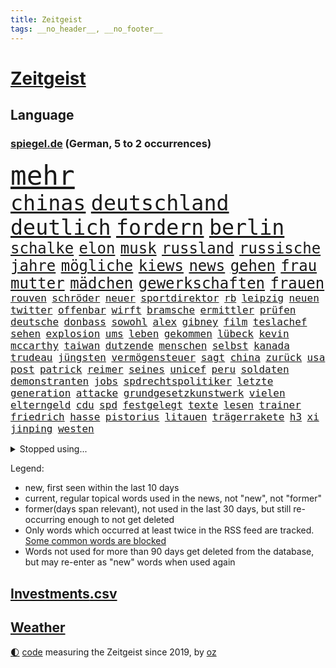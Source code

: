 ```yaml
---
title: Zeitgeist
tags: __no_header__, __no_footer__
---
```


# [Zeitgeist](https://oliz.io/zeitgeist/)

## Language

<h3><a href="https://www.spiegel.de" target="_blank">spiegel.de</a> (German, 5 to 2 occurrences)</h3>
<p style="font-family:monospace">
<span style="font-size:32pt"><a href="news_links.html#mehr" class="current">mehr</a></span>
<br>
<span style="font-size:25pt"><a href="news_links.html#chinas" class="current">chinas</a></span>
<span style="font-size:25pt"><a href="news_links.html#deutschland" class="current">deutschland</a></span>
<span style="font-size:25pt"><a href="news_links.html#deutlich" class="current">deutlich</a></span>
<span style="font-size:25pt"><a href="news_links.html#fordern" class="current">fordern</a></span>
<span style="font-size:25pt"><a href="news_links.html#berlin" class="current">berlin</a></span>
<br>
<span style="font-size:18pt"><a href="news_links.html#schalke" class="current">schalke</a></span>
<span style="font-size:18pt"><a href="news_links.html#elon" class="current">elon</a></span>
<span style="font-size:18pt"><a href="news_links.html#musk" class="current">musk</a></span>
<span style="font-size:18pt"><a href="news_links.html#russland" class="current">russland</a></span>
<span style="font-size:18pt"><a href="news_links.html#russische" class="current">russische</a></span>
<span style="font-size:18pt"><a href="news_links.html#jahre" class="current">jahre</a></span>
<span style="font-size:18pt"><a href="news_links.html#mögliche" class="current">mögliche</a></span>
<span style="font-size:18pt"><a href="news_links.html#kiews" class="current">kiews</a></span>
<span style="font-size:18pt"><a href="news_links.html#news" class="current">news</a></span>
<span style="font-size:18pt"><a href="news_links.html#gehen" class="current">gehen</a></span>
<span style="font-size:18pt"><a href="news_links.html#frau" class="current">frau</a></span>
<span style="font-size:18pt"><a href="news_links.html#mutter" class="current">mutter</a></span>
<span style="font-size:18pt"><a href="news_links.html#mädchen" class="current">mädchen</a></span>
<span style="font-size:18pt"><a href="news_links.html#gewerkschaften" class="current">gewerkschaften</a></span>
<span style="font-size:18pt"><a href="news_links.html#frauen" class="current">frauen</a></span>
<br>
<span style="font-size:12pt"><a href="news_links.html#rouven" class="new">rouven</a></span>
<span style="font-size:12pt"><a href="news_links.html#schröder" class="current">schröder</a></span>
<span style="font-size:12pt"><a href="news_links.html#neuer" class="current">neuer</a></span>
<span style="font-size:12pt"><a href="news_links.html#sportdirektor" class="current">sportdirektor</a></span>
<span style="font-size:12pt"><a href="news_links.html#rb" class="current">rb</a></span>
<span style="font-size:12pt"><a href="news_links.html#leipzig" class="current">leipzig</a></span>
<span style="font-size:12pt"><a href="news_links.html#neuen" class="current">neuen</a></span>
<span style="font-size:12pt"><a href="news_links.html#twitter" class="current">twitter</a></span>
<span style="font-size:12pt"><a href="news_links.html#offenbar" class="current">offenbar</a></span>
<span style="font-size:12pt"><a href="news_links.html#wirft" class="current">wirft</a></span>
<span style="font-size:12pt"><a href="news_links.html#bramsche" class="new">bramsche</a></span>
<span style="font-size:12pt"><a href="news_links.html#ermittler" class="current">ermittler</a></span>
<span style="font-size:12pt"><a href="news_links.html#prüfen" class="current">prüfen</a></span>
<span style="font-size:12pt"><a href="news_links.html#deutsche" class="current">deutsche</a></span>
<span style="font-size:12pt"><a href="news_links.html#donbass" class="current">donbass</a></span>
<span style="font-size:12pt"><a href="news_links.html#sowohl" class="current">sowohl</a></span>
<span style="font-size:12pt"><a href="news_links.html#alex" class="current">alex</a></span>
<span style="font-size:12pt"><a href="news_links.html#gibney" class="new">gibney</a></span>
<span style="font-size:12pt"><a href="news_links.html#film" class="current">film</a></span>
<span style="font-size:12pt"><a href="news_links.html#teslachef" class="current">teslachef</a></span>
<span style="font-size:12pt"><a href="news_links.html#sehen" class="current">sehen</a></span>
<span style="font-size:12pt"><a href="news_links.html#explosion" class="current">explosion</a></span>
<span style="font-size:12pt"><a href="news_links.html#ums" class="current">ums</a></span>
<span style="font-size:12pt"><a href="news_links.html#leben" class="current">leben</a></span>
<span style="font-size:12pt"><a href="news_links.html#gekommen" class="current">gekommen</a></span>
<span style="font-size:12pt"><a href="news_links.html#lübeck" class="new">lübeck</a></span>
<span style="font-size:12pt"><a href="news_links.html#kevin" class="current">kevin</a></span>
<span style="font-size:12pt"><a href="news_links.html#mccarthy" class="current">mccarthy</a></span>
<span style="font-size:12pt"><a href="news_links.html#taiwan" class="current">taiwan</a></span>
<span style="font-size:12pt"><a href="news_links.html#dutzende" class="current">dutzende</a></span>
<span style="font-size:12pt"><a href="news_links.html#menschen" class="current">menschen</a></span>
<span style="font-size:12pt"><a href="news_links.html#selbst" class="current">selbst</a></span>
<span style="font-size:12pt"><a href="news_links.html#kanada" class="current">kanada</a></span>
<span style="font-size:12pt"><a href="news_links.html#trudeau" class="current">trudeau</a></span>
<span style="font-size:12pt"><a href="news_links.html#jüngsten" class="current">jüngsten</a></span>
<span style="font-size:12pt"><a href="news_links.html#vermögensteuer" class="new">vermögensteuer</a></span>
<span style="font-size:12pt"><a href="news_links.html#sagt" class="current">sagt</a></span>
<span style="font-size:12pt"><a href="news_links.html#china" class="current">china</a></span>
<span style="font-size:12pt"><a href="news_links.html#zurück" class="current">zurück</a></span>
<span style="font-size:12pt"><a href="news_links.html#usa" class="current">usa</a></span>
<span style="font-size:12pt"><a href="news_links.html#post" class="current">post</a></span>
<span style="font-size:12pt"><a href="news_links.html#patrick" class="current">patrick</a></span>
<span style="font-size:12pt"><a href="news_links.html#reimer" class="new">reimer</a></span>
<span style="font-size:12pt"><a href="news_links.html#seines" class="current">seines</a></span>
<span style="font-size:12pt"><a href="news_links.html#unicef" class="current">unicef</a></span>
<span style="font-size:12pt"><a href="news_links.html#peru" class="current">peru</a></span>
<span style="font-size:12pt"><a href="news_links.html#soldaten" class="current">soldaten</a></span>
<span style="font-size:12pt"><a href="news_links.html#demonstranten" class="current">demonstranten</a></span>
<span style="font-size:12pt"><a href="news_links.html#jobs" class="current">jobs</a></span>
<span style="font-size:12pt"><a href="news_links.html#spdrechtspolitiker" class="new">spdrechtspolitiker</a></span>
<span style="font-size:12pt"><a href="news_links.html#letzte" class="current">letzte</a></span>
<span style="font-size:12pt"><a href="news_links.html#generation" class="current">generation</a></span>
<span style="font-size:12pt"><a href="news_links.html#attacke" class="current">attacke</a></span>
<span style="font-size:12pt"><a href="news_links.html#grundgesetzkunstwerk" class="new">grundgesetzkunstwerk</a></span>
<span style="font-size:12pt"><a href="news_links.html#vielen" class="current">vielen</a></span>
<span style="font-size:12pt"><a href="news_links.html#elterngeld" class="new">elterngeld</a></span>
<span style="font-size:12pt"><a href="news_links.html#cdu" class="current">cdu</a></span>
<span style="font-size:12pt"><a href="news_links.html#spd" class="current">spd</a></span>
<span style="font-size:12pt"><a href="news_links.html#festgelegt" class="new">festgelegt</a></span>
<span style="font-size:12pt"><a href="news_links.html#texte" class="current">texte</a></span>
<span style="font-size:12pt"><a href="news_links.html#lesen" class="current">lesen</a></span>
<span style="font-size:12pt"><a href="news_links.html#trainer" class="current">trainer</a></span>
<span style="font-size:12pt"><a href="news_links.html#friedrich" class="current">friedrich</a></span>
<span style="font-size:12pt"><a href="news_links.html#hasse" class="new">hasse</a></span>
<span style="font-size:12pt"><a href="news_links.html#pistorius" class="current">pistorius</a></span>
<span style="font-size:12pt"><a href="news_links.html#litauen" class="current">litauen</a></span>
<span style="font-size:12pt"><a href="news_links.html#trägerrakete" class="current">trägerrakete</a></span>
<span style="font-size:12pt"><a href="news_links.html#h3" class="new">h3</a></span>
<span style="font-size:12pt"><a href="news_links.html#xi" class="current">xi</a></span>
<span style="font-size:12pt"><a href="news_links.html#jinping" class="current">jinping</a></span>
<span style="font-size:12pt"><a href="news_links.html#westen" class="current">westen</a></span>
</p>
<details>
<summary>Stopped using...</summary>
<p class="former" style="font-size:12pt">
wahlkampf(867) arsenal(865) frankfurter(865) hinweisen(865) kabinett(864) maske(864) netzwerken(864) schlag(864) september(864) welle(864) zeugen(864) auftakt(863) brief(863) geeinigt(863) manchen(863) pressekonferenz(863) rest(863) ankunft(862) arm(862) depressionen(862) illegale(862) lockdown(862) nachwuchs(862) reduziert(862) sicherheitskräfte(862) ard(861) brauchte(861) briten(861) bundesamt(861) gegenseitig(861) juden(861) kurzfristig(861) queen(861) unternehmer(861) uspräsidenten(861) verlegt(861) versagt(861) vorliegt(861) weitet(861) behauptet(860) elfmeter(860) identifiziert(860) oberste(860) bitten(859) brutale(859) dfb(859) einiges(859) entlastet(859) erholung(859) unrecht(859) überwinden(859) 43(858) bundespolizei(858) freiheitsstrafe(858) guter(858) märchen(858) skandal(858) tötung(858) zuerst(858) angebot(857) hollywood(857) lebens(857) prominente(857) zahlung(857) übt(857) einstieg(856) europäischer(856) freilassung(856) theater(856) verstehen(856) aufgehoben(855) gelände(855) juli(855) quartal(855) schadet(855) schwanger(855) schwierigen(855) sächsischen(855) tschechien(855) virus(855) bolsonaro(854) einziehen(854) entscheidenden(854) jair(854) schauspielerin(854) weite(854) bestellt(853) coronabeschränkungen(853) gehandelt(853) schwester(853) vergangene(853) auskunft(852) ermittlern(852) radikale(852) spott(852) steigender(852) überprüft(852) aufruf(851) ausgeliefert(851) dürfe(851) halbfinale(851) schuss(851) zwischenzeitlich(851) beginnen(850) gering(850) großbritanniens(850) lernt(850) e(849) umsatz(849) gestritten(848) motiv(848) coach(847) tür(847) verbreiten(847) haaland(846) mitteln(846) tauchen(846) verspielt(846) auftritte(845) erkrankt(845) jüngere(845) nachgewiesen(845) spotify(845) erderwärmung(844) 28(843) spannungen(843) verfehlt(843) achten(842) gaben(842) gerechnet(842) spitzenreiter(842) affäre(840) erwischt(840) konsum(840) mangel(840) engpässe(839) holocaust(837) gesichert(836) s(836) varianten(836) ähnlich(836) brach(835) hoffnungen(835) amerikas(834) auseinandersetzung(834) folter(833) heutigen(833) parallelen(833) beweise(832) umgeht(832) vorgänger(832) kapitel(831) händler(830) kassieren(830) wendet(827) zeigten(827) stört(823) kongress(821) vorläufig(820) georg(817) elizabeth(815) einblicke(813) entbrannt(813) armen(811) billiger(788) heidelberg(770) gewinne(763) rasche(756) öffnet(746) skandale(721) hochschulen(712) konservative(698) happy(697) ermittlungsverfahren(687) unterschiedliche(684) unis(680) werte(665) willkommen(665) unfälle(642) videoaufnahmen(622) zusammenarbeiten(620) schwäche(614) open(611) kolumbien(607) adac(604) belastung(602) brannte(598) auswärtige(591) erobert(575) verstorben(572) technischen(571) konzerns(559) nicole(556) russischem(556) amoklauf(555) expertin(553) siebzigerjahren(553) jenseits(552) musks(552) befürwortet(547) parlaments(546) niklas(545) zügen(538) plante(537) gewohnt(532) liebsten(529) zeitungsbericht(528) überraschende(525) milch(523) fehlender(513) versetzt(511) übertragung(506) dokumentiert(505) gefeuert(502) konflikts(502) floyd(501) älteste(501) australiens(499) station(497) kurzer(494) arbeitslosen(488) gesundes(488) kälte(488) importieren(484) osteuropa(484) größtem(478) siegerin(470) härte(468) baldwin(467) netflixserie(459) geringer(454) auge(453) unserem(451) vatikan(451) promis(445) unogeneralsekretär(440) aussetzen(436) kretschmann(436) einziger(434) klappt(428) windräder(428) preissteigerungen(423) zuständig(421) transport(420) bat(419) einfaches(416) einrichtungen(414) audi(413) getreten(413) menschenrechtler(411) heikel(410) verpflichtung(410) vorbereiten(410) klärt(408) widersprechen(405) einbrecher(403) donezk(402) verkünden(402) geplatzt(400) sankt(397) ausgeschieden(394) militärisch(393) brandanschlag(392) euch(390) tempolimit(382) melnyk(378) ruhen(375) aufhören(373) abgeschnitten(372) infolge(370) versteckte(368) kylian(366) runter(365) zensur(365) zivilen(365) unwetter(364) spiegeltitelstory(358) dreharbeiten(357) gitter(356) leuten(356) flughafens(355) first(354) indischen(354) kelly(354) lücken(353) terror(349) wirtschaftsweise(349) fragwürdigen(348) instrumentalisiert(344) zügig(344) schmerzen(341) gefangenschaft(339) stromversorgung(338) 34(336) marathon(333) todes(333) zugegeben(330) modern(329) monarchie(327) natobeitritt(326) regie(326) gemeint(323) prominenter(323) einrichtung(322) windkraft(322) suchten(321) zentralrat(321) modernen(320) 55(319) abgabe(315) energiekonzerne(315) erlauben(315) talent(314) minimal(306) neuwahlen(305) vortag(305) kompensieren(304) lukas(302) abgetrieben(301) ferien(301) packenden(301) 24jährige(298) reguläre(297) benzema(295) gäbe(292) nachvollziehbar(292) blockierte(291) panzerlieferungen(288) wahre(287) konsequenz(286) alec(281) usamerikanischen(281) bedingung(278) konzerte(278) würdigt(278) 2026(277) unterlagen(276) eingesperrt(275) ungarische(275) schrecklich(274) abholzung(273) auszugleichen(273) suchte(272) ancelotti(271) gestürmt(271) netzagenturchef(270) budapest(269) empfohlen(269) dänischen(268) lidl(267) fernverkehr(265) tankstelle(265) stockholm(263) bgh(262) feldmann(258) joshua(258) kimmich(258) ryanair(257) zeichnen(257) rechtlich(256) kriegsgefangene(255) 21jähriger(254) senator(254) irgendwo(252) provozieren(251) weltfußballer(251) künstlichen(250) verschickt(248) brasilianischen(247) massenproteste(247) missbrauchsvorwürfe(247) ukrainerusslandkrieg(247) valley(247) gegnerin(246) drogenboss(245) nszeit(241) dfbteam(240) heiklen(239) intervention(239) gestand(238) kz(238) reinhold(236) rudert(236) jemals(234) verstoßen(234) unzufriedene(232) wirksamkeit(232) fühlten(231) familienstücke(230) wissenschaft(230) beute(228) einbringen(228) pochen(228) zoff(227) umfang(226) wuchs(225) kultusminister(224) fragwürdig(223) kilo(223) kämpferisch(222) banner(221) gasverbrauch(221) grimm(221) veronika(221) reaktoren(219) völker(219) gaskrise(218) geschlossene(218) aberkannt(216) lucas(216) verbrauch(216) chinesen(214) streikt(214) haller(213) 2008(211) freispruch(211) effekt(209) lautes(209) neueste(209) zurückhaltung(209) eingebracht(208) schläge(208) verstanden(208) fuchs(206) gegriffen(206) lady(205) menschenrechtsorganisationen(205) erzählung(203) drohnenangriff(202) entstand(202) plane(202) fronten(201) kochinstituts(199) zugverkehr(199) rbb(198) rbbintendantin(198) gaskunden(196) intendant(196) beistand(195) giorgia(195) meloni(195) heizung(193) schlimmeres(193) üblich(193) gasspeicher(191) elton(190) kulturen(190) schlechteste(190) weiterem(190) durchs(189) vizekanzler(189) hoffnungsträger(188) nahles(188) weltgrößten(188) mobilisierung(187) notwendig(187) vorgenommen(187) rauf(185) ticketpreise(183) entkommen(182) körperlichen(182) atommeiler(181) krankenhauses(181) wildes(181) bedauert(180) herunter(179) meiler(179) amerikanischer(178) andauernden(178) brighton(175) kreuzfeuer(175) emsland(174) klettert(174) angler(173) potenzielle(173) turniers(172) analysieren(171) beauftragte(171) club(171) frieren(171) übernahm(171) distanzieren(170) gänzlich(170) schickte(170) lula(169) schikaniert(169) bauch(168) nämlich(168) nackt(167) vernichtung(165) echt(164) handschlag(164) football(163) verbündeter(163) a7(162) befürworten(162) bellen(162) eingreifen(162) kommunikation(162) philips(162) schwestern(162) skifahren(160) täterin(160) verfassungsgericht(160) fixiert(159) luftverteidigungssystem(158) aung(157) gratis(157) kyi(157) scheuer(157) schwachen(157) suu(157) 130000(156) 67(156) roboter(156) winnetou(156) ehre(155) überfährt(154) angels(153) durchaus(153) hells(153) nordosten(152) terrorverdacht(152) drohung(149) brady(148) indiens(148) verhör(148) fa(147) francisco(147) harz(147) irland(147) public(147) brisanten(146) sensible(146) simuliert(146) hassan(145) palästinensische(145) schnürt(145) silicon(145) verstorbene(145) brocken(144) neunjähriger(144) bedeutendsten(143) eingriff(142) anschuldigung(141) geldpolitik(141) haustier(141) winzigen(141) ausscheiden(140) bestimmen(140) buhlen(140) lkwfahrer(140) modewelt(140) bruch(139) klimaaktivistin(139) bröckelt(138) einflussreichsten(138) rechtlichen(138) sicherheitsdienst(138) stift(137) 2700(136) weihnachtsgeschäft(136) adidas(135) luftangriffen(135) silva(135) bedeutende(133) wohnt(132) asyl(131) bezwang(131) standard(131) tierischer(131) verschwörungsideologien(131) gräueltaten(130) härtesten(130) sparkurs(130) waffenhändler(130) staatlicher(129) stimmungsmache(129) student(129) 160(128) machtlos(128) ausführlich(127) auszahlung(127) bully(127) staatsanwalt(127) deuten(126) putinvertrauten(126) rechtsnationalen(126) regionalbahn(126) datenanalyse(125) haushalten(125) kriegsdienstverweigerer(125) me/cfs(125) montagmorgen(125) abgewählt(124) epidemie(124) eröffnete(124) ignoriert(124) lützerath(124) schusswaffenangriff(124) stießen(124) wecken(124) bachefin(123) bischofskonferenz(123) bätzing(123) razzien(122) thunberg(122) alarmstimmung(121) besitz(121) intellektuellen(121) satelliten(120) 02rückstand(119) entlassungen(119) halyna(119) hutchins(119) kamerafrau(119) schüren(119) wetterte(118) wohlauf(118) bundestagsabgeordnete(117) erben(117) friedlichen(117) grausam(117) stadtderby(116) bekenntnis(115) demonstrantinnen(114) gigi(114) rimini(114) arbeitsvertrag(113) knackte(113) zurückhaltender(113) ausgesperrt(112) designierte(112) klimaminister(112) packendsten(112) zugewinne(112) aufwand(111) auktion(111) konstantin(111) photographer(111) mine(110) schwaben(110) systems(110) teuerungsrate(109) fred(108) teheraner(108) verließ(108) annektierten(107) magic(107) orlando(107) camp(106) north(106) rekordpreis(105) verteidigungslinie(105) fängt(103) nachrichtenagentur(103) protests(103) rücknahme(103) tübingen(103) 2013(102) argentinische(102) drohnenangriffe(102) fusion(102) kroos(102) rudi(102) zuschauen(102) hamas(101) kabine(101) korruptionsvorwürfe(101) mitgefühl(101) sonderlich(101) vorentscheidung(101) besiegelt(100) missbrauchsopfer(100) protestaktionen(100) anführen(99) naht(99) pfleger(99) revolutioniert(99) kurzfristigen(98) zutage(98) chinareise(97) journalistenverband(97) weltcup(97) meidet(96) queeren(95) bewirken(94) comedy(94) motors(94) 107(93) bamberg(93) slowene(93) abgewehrt(92) drohnenangriffen(92) johnny(92) 49ers(91) 500000(91) fieber(91) flüchtlingscamp(91) frederiksen(91) mitternacht(91) skisprungweltcup(91) spotten(91) standorten(91) südkoreanischen(91) zögerlich(91) chipfabrik(90) herford(90) reds(90) starren(90) uskongress(90) wmform(90) abgelehnten(89) flüchtlingslager(89) netzagentur(89) rettungseinsatz(89) 190(88) besuchs(87) eingestuft(87) journal(87) militärflugzeuge(87) neutrale(87) schlucken(87) techkonzerne(87) wohlhabende(87) 76(86) autokonzern(86) damaligen(86) homophoben(86) inklusion(86) siebenmalige(86) superbowlchampion(86) terrorliste(86) vwaufsichtsrat(86) besichtigt(85) disneyfilm(85) präsidentschaftskandidatur(85) wirtschaftliche(85) delhi(84) erschöpfung(84) fahndern(84) blue(83) dicker(83) gemischt(83) herausgegeben(83) jeff(83) kammergericht(83) ltd(83) spannendsten(83) verbinden(83) verschleppter(83) vollkommen(83) zwischenstopp(83) übergriffigen(83) aryna(82) augenzeuge(82) inflationsgeplagte(82) sabalenka(82) ungültig(82) vermiest(82) offenkundig(81) treffsicher(81) 14jähriger(80) handlungen(80) onlinehändler(80) ordern(80) squid(80) statistische(80) tierpark(80) ärmeren(80) dschungelcamp(79) räumung(79) siegtreffer(79) situationen(79) cyberkriminellen(78) félix(78) geheimer(78) richtlinien(78) streben(78) unfalls(78) argentinier(77) diplomatischen(77) erkenntnis(77) modezar(77) preisanstieg(77) schaulaufen(77) stromnetze(77) ushersteller(77) ussenatoren(77) überprüfen(77) ausgleichen(76) durchgedrückt(76) männlich(76) beunruhigt(75) clash(75) dominierten(75) glimpflich(75) oberst(75) studio(75) vorgängerin(75) afdbundestagsabgeordnete(74) asylbewerbern(74) australian(74) doppelstrategie(74) melbourne(74) schleppende(74) topverdienern(74) tüte(74) verzeihen(74) anmelden(73) anrichten(73) bestattung(73) dauerhaftes(73) djokovic(73) harald(73) lawrows(73) falschfahrer(72) gräfe(72) jawort(72) skiurlaub(72) tvmoderatorin(72) ap(71) durchkämmt(71) ertappt(71) halbzeitpause(71) strafanzeige(71) verlorene(71) verzeihung(71) colorado(70) marktanteil(70) schimpftiraden(70) ultimatum(70) vorbereitung(70) wirklichkeit(70) wohnungsmarkt(70) wunderschön(70) caritas(69) harschen(69) marcel(69) serbe(69) synodalen(69) usverband(69) widersprüchlichkeit(69) workation(69) zerbröselt(69) bekennt(68) beschneiden(68) einigten(68) lebensmittelfirmen(68) offensivspiel(68) 24jähriger(67) bangladesch(67) begibt(67) heiraten(67) kapsel(67) säugetieren(67) arbeitsrecht(66) einschaltquoten(66) gotteshaus(66) internationalem(66) mächtiger(66) spdaustritt(66) ständigen(66) koordinieren(65) spielstätte(65) 61jährige(64) dschenin(64) maßen(64) offenhalten(64) stufen(64) besteuern(63) bezwungen(63) kampfflugzeuge(63) selfies(63) verpuffung(63) abgewiesen(62) aufgeschlossen(62) ebooks(62) ewige(62) herben(62) intransparenz(62) popsängerin(62) stürmen(62) weltmeisterschaften(62) anzugreifen(61) ausnahmestellung(61) filippo(61) hackl(61) infektionswelle(61) rollstuhlfahrer(61) berisha(60) erfahrenen(60) gruppierung(60) änderung(60) jerusalem(59) eumitgliedschaft(58) grenzschützer(58) indiana(58) irreführende(58) lindenberg(58) nächte(58) opferzahl(58) patriots(58) udo(58) unterhaltsam(58) wednesday(58) castillo(57) moschee(57) pakistans(57) professionell(57) streich(57) angespannte(56) hive(56) häme(56) jumbojet(56) nahostkonflikt(56) widersetzt(56) betreffen(55) bewegungen(55) bunte(55) hürde(55) jersey(55) leblos(55) luftfahrtmanager(55) luxussuv(55) mehrfachen(55) polizeigewalt(55) abbott(54) akten(54) angefahren(53) daniels(53) dortigen(53) eingeschworenes(53) ladendiebstahl(53) längerem(53) sendungen(53) stormy(53) struktur(53) weinen(53) aufholjagden(52) beliebter(52) bisweilen(52) energiehilfe(52) kräftigen(52) kundschaft(52) telefonat(52) bezahlabo(51) großzügig(51) twitch(51) einzigartige(50) gebet(50) modells(50) völler(50) weltsport(50) zerschellt(50) abschussrampen(49) aggressiv(49) deadline(49) maximale(49) wilder(49) gabriele(48) hai(48) lulas(48) mehrjährige(48) minnesota(48) renommierte(48) zentimeter(48) aktualisierte(47) gegründet(47) nachgegeben(47) neuendorf(47) selbstkritisch(47) veränderte(47) waffenrecht(47) 11000(46) gebauten(46) hässliche(46) ikonen(46) umstrittener(46) 28jähriger(45) aufgefallen(45) cat(45) end(45) gittern(45) hoffentlich(45) italienerin(45) karen(45) pokal(45) präsentierten(45) selenskyjs(45) undenkbar(45) zieren(45) 54jährige(44) frühzeitig(44) geldscheinen(44) kommentierte(44) kümmerte(44) lehre(43) sachsens(43) ungemütlich(43) vernünftig(43) 9000(42) anschreien(42) bestsellerautorin(42) hartmut(42) sportlern(42) verbotsverfahren(42) bedrohlicher(41) dingen(41) parteikollege(41) privat(41) spezialkräfte(41) symptome(41) tagtäglich(41) abhanden(40) forscherteam(40) ignorieren(40) unglaublicher(40) abbiegen(39) anfälliger(39) ausläuft(39) blutige(39) family(39) jung(39) lebensgefahr(39) nachbarländern(39) palästinensers(39) skispringer(39) südsee(39) unoexperten(39) aufhebung(38) sicherheitsvorkehrungen(38) systeme(38) 69(37) abgelaufen(37) datingshow(37) djirsarai(37) europarat(37) fdpgeneralsekretär(37) fragilen(37) glättegefahr(37) halbinsel(37) obdachlosen(37) senior(37) 31jährige(36) balance(36) eindämmen(36) erleidet(36) ertragen(36) gelesen(36) gruben(36) kongressabgeordnete(36) santos(36) turniere(36) aliens(35) bndmitarbeiter(35) gesichtserkennung(35) luftverschmutzung(35) singlecharts(35) sparer(35) tate(35) veranstaltungsstätten(35) 280(34) andersherum(34) ausnahmeerscheinung(34) brot(34) chanel(34) kurzschluss(34) neujahr(34) sorgten(34) verrückt(34) 1941(33) 69jährigen(33) geschäftsmann(33) sexpuppen(33) square(33) transfers(33) typisch(33) brasília(32) erlag(32) normale(32) rohingya(32) sébastien(32) abfangen(31) abschwächt(31) american(31) aufgebahrt(31) bodensee(31) cyrus(31) feldzug(31) kirill(31) miley(31) oldtimer(31) strampeln(31) umfasst(31) financial(30) lgbtiq(30) nflsuperstar(30) playoffs(30) riese(30) 230(29) beträchtliche(29) entpuppt(29) gaza(29) gazastreifen(29) knappheit(29) tumult(29) urlaubstage(29) wintersportler(29) alan(28) bereitschaft(28) bildungsministerium(28) block(28) hessenspd(28) marie(28) mörderischen(28) nachstellen(28) skipisten(28) soli(28) solidaritätszuschlag(28) vermittelt(28) bengals(27) cincinnati(27) mitgerissen(27) thematisiert(27) val(27) versagte(27) warnmeldung(27) wolverhampton(27) deeskalation(26) esc(26) herrn(26) lauwarmer(26) may(26) pistols(26) 33jährige(25) cancel(25) culture(25) großstädten(25) meldung(25) musikgeschichte(25) schwache(25) unosicherheitsrat(25) unosicherheitsrates(25) waffenschein(25) brennpunkt(24) dämpfer(24) kälter(24) militärübungen(24) plünderungen(24) regelrecht(24) unglaubliche(24) bayerischer(23) leitplanke(23) nazivergleich(23) openai(23) zettel(23) zurückholen(23) architekten(22) castroprauxel(22) flaggschiff(22) gerichteten(22) handballwm(22) intel(22) kyrgios(22) rekordverlust(22) sap(22) verletzungsbedingt(22) weltcupsieg(22) accountsharing(21) fußballtransfers(21) handballer(21) klagte(21) pell(21) übers(21) alfred(20) armenien(20) fashion(20) individuelle(20) kondo(20) lothar(20) polizeiangaben(20) rki(20) ubahnen(20) wieler(20) akt(19) befreundet(19) bundesfinanzhof(19) eindecken(19) heimatland(19) hortet(19) selbstmordanschlag(19) tennessee(19) wesentlich(19) wettbewerbsfähigkeit(19) 5000(18) atmet(18) attackierte(18) johanna(18) kopenhagen(18) privathaus(18) raketenangriff(18) verbindliche(18) abwerben(17) aktenaffäre(17) aserbaidschan(17) deep(17) do(17) exverkehrsminister(17) hockeywm(17) homosexueller(17) installierte(17) absolventen(16) dhbauswahl(16) elektronik(16) flaute(16) medienbranche(16) nachfolgt(16) rettungsdienst(16) vorgabe(16) aufgebrochen(15) braunkohleorts(15) immobilienbesitzer(15) landwirtschaftsminister(15) leopardkampfpanzer(15) misshandlungen(15) panzertypen(15) transfer(15) vorjahren(15) 18jährige(14) anfassen(14) birkenstock(14) grundsteuererklärung(14) homepod(14) jubelt(14) klischee(14) niemals(14) parität(14) unterhaltung(14) netzausbau(13) propagandamaschine(13) rüden(13) stürmisch(13) teilgenommen(13) ungefähr(13) zurücktreten(13) annehmen(12) innovationskraft(12) knopfdruck(12) kohleabbau(12) newman(12) stetig(12) 2006(11) ausbilden(11) bürokratie(11) internets(11) kriegsmaschine(11) margot(11) week(11)
</p>
</details>
<p>Legend:
<ul>
<li><span class="new">new</span>, first seen within the last 10 days</li>
<li><span class="current">current</span>, regular topical words used in the news, not "new", not "former"</li>
<li><span class="former">former(days span relevant)</span>, not used in the last 30 days, but still re-occurring enough to not get deleted</li>
<li>Only words which occurred at least twice in the RSS feed are tracked. <a href="language/filters.py">Some common words are blocked</a></li>
<li>Words not used for more than 90 days get deleted from the database, but may re-enter as "new" words when used again</li>
</ul>
</p>

## [Investments](investments.html)[.csv](investments.csv)

## [Weather](weather.html)

<footer>
<a href="javascript:toggleTheme()" class="nav">🌓</a>
<a href="https://github.com/ooz/zeitgeist">code</a> measuring the Zeitgeist since 2019, by <a href="https://oliz.io">oz</a>
</footer>
